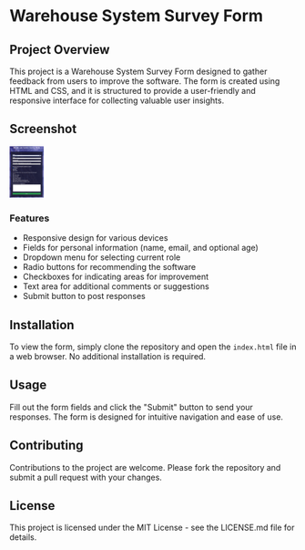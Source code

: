 # Warehouse System Survey Form

## Project Overview

This project is a Warehouse System Survey Form designed to gather feedback from users to improve the software. The form is created using HTML and CSS, and it is structured to provide a user-friendly and responsive interface for collecting valuable user insights.


## Screenshot

<img src="https://github.com/DanielHuangjiakang/WarehouseSystemSurveyForm/blob/main/warehouseSurveyFormScreenShort.png?raw=true" width="60" height="90"/>

### Features

- Responsive design for various devices
- Fields for personal information (name, email, and optional age)
- Dropdown menu for selecting current role
- Radio buttons for recommending the software
- Checkboxes for indicating areas for improvement
- Text area for additional comments or suggestions
- Submit button to post responses

## Installation

To view the form, simply clone the repository and open the `index.html` file in a web browser. No additional installation is required.

## Usage

Fill out the form fields and click the "Submit" button to send your responses. The form is designed for intuitive navigation and ease of use.

## Contributing

Contributions to the project are welcome. Please fork the repository and submit a pull request with your changes.

## License

This project is licensed under the MIT License - see the LICENSE.md file for details.

